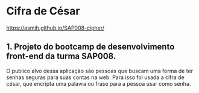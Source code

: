 # Cifra de César

https://asmih.github.io/SAP008-cipher/


## 1. Projeto do bootcamp de desenvolvimento front-end da <Laboratoria> turma SAP008.

O publico alvo dessa aplicação são pessoas que buscam uma forma de ter senhas seguras para suas contas na web.
Para isso foi usada a cifra de césar, que encripta uma palavra ou frase para a pessoa usar como senha.





